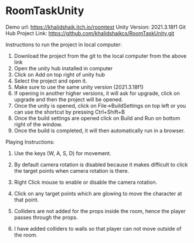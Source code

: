 # RoomTaskUnity

Demo url: https://khalidshaik.itch.io/roomtest
Unity Version: 2021.3.18f1
Git Hub Project Link: https://github.com/khalidshaikcs/RoomTaskUnity.git

Instructions to run the project in local computer:
1)	Download the project from the git to the local computer from the above link
2)	Open the unity hub installed in computer
3)	Click on Add on top right of unity hub 
4)	Select the project and open it.
5)	Make sure to use the same unity version (2021.3.18f1)
6)	If opening in another higher versions, it will ask for upgrade, click on upgrade and then the project will be opened.
7)	Once the unity is opened, click on File->BuildSettings on top left or you can use the shortcut by pressing Ctrl+Shift+B
8)	Once the build settings are opened click on Build and Run on bottom right of the window.
9)	Once the build is completed, it will then automatically run in a browser.

Playing Instructions:
1)	Use the keys (W, A, S, D) for movement.
2)	By default camera rotation is disabled because it makes difficult to click the target points when camera rotation is there.
3)	Right Click mouse to enable or disable the camera rotation.

4)	Click on any target points which are glowing to move the character at that point.
5)	Colliders are not added for the props inside the room, hence the player passes through the props.
6)	I have added colliders to walls so that player can not move outside of the room.

